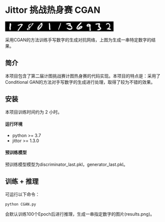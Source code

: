 # Jittor 挑战热身赛 CGAN
![主要结果](https://github.com/liy1shu/jittor-leisure-CGAN/blob/main/result.png)

采用CGAN的方法训练手写数字的生成对抗网络，上图为生成一串特定数字的结果。

## 简介
本项目包含了第二届计图挑战赛计图热身赛的代码实现。本项目的特点是：采用了Conditional GAN的方法对手写数字的生成进行处理，取得了较为不错的效果。

## 安装 
本项目训练时间约为 2 小时。

#### 运行环境
- python >= 3.7
- jittor >= 1.3.0

#### 预训练模型
预训练模型模型为discriminator_last.pkl，generator_last.pkl。

## 训练 + 推理
可运行以下命令：
```
python CGAN.py
```

会默认训练100个Epoch后进行推理，生成一串指定数字的图片(results.png)。